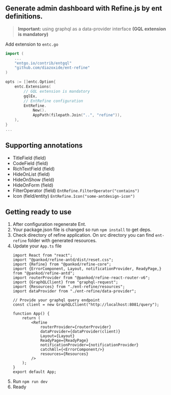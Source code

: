## Generate admin dashboard with Refine.js by ent definitions. 

> **Important:** using graphql as a data-provider interface **(GQL extension is mandatory)**

Add extension to `entc.go`
```go
import (
    ...
	"entgo.io/contrib/entgql"
	"github.com/diazoxide/ent-refine"
)

opts := []entc.Option{
    entc.Extensions(
        // GQL extension is mandatory
        gqlEx,
        // EntRefine configuration
        EntRefine.
            New().
            AppPath(filepath.Join("..", "refine")),
    ),
}
...
```

## Supporting annotations

* TitleField (field)
* CodeField (field)
* RichTextField (field)
* HideOnList (field)
* HideOnShow (field)
* HideOnForm (field)
* FilterOperator (field) `EntRefine.FilterOperator("contains")`
* Icon (field/entity) `EntRefine.Icon("some-antdesign-icon")`

## Getting ready to use 
1. After configuration regenerate Ent.
2. Your package.json file is changed so run `npm install` to get deps.
3. Check directory of refine application. On src directory you can find `ent-refine` folder with generated resources.
4. Update your `App.ts` file
    ```tsx
    import React from "react";
    import "@pankod/refine-antd/dist/reset.css";
    import {Refine} from "@pankod/refine-core";
    import {ErrorComponent, Layout, notificationProvider, ReadyPage,} from "@pankod/refine-antd";
    import routerProvider from "@pankod/refine-react-router-v6";
    import {GraphQLClient} from "graphql-request";
    import {Resources} from "./ent-refine/resources";
    import dataProvider from "./ent-refine/data-provider";
    
    // Provide your graphql query endpoint
    const client = new GraphQLClient("http://localhost:8081/query");
    
    function App() {
        return (
            <Refine
                routerProvider={routerProvider}
                dataProvider={dataProvider(client)}
                Layout={Layout}
                ReadyPage={ReadyPage}
                notificationProvider={notificationProvider}
                catchAll={<ErrorComponent/>}
                resources={Resources}
            />
        );
    }
    export default App;
    ```
5. Run `npm run dev`
6. Ready